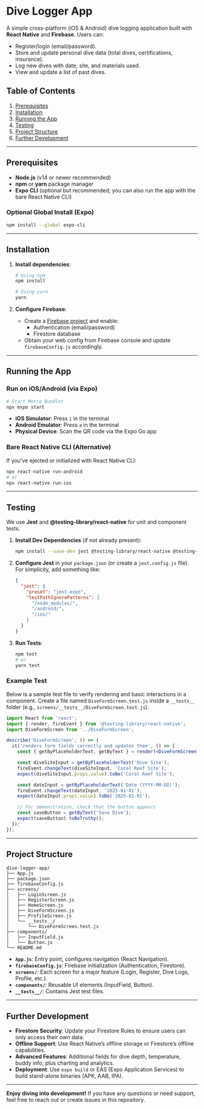 # Dive Logger App

A simple cross-platform (iOS & Android) dive logging application built with **React Native** and **Firebase**. Users can:

- Register/login (email/password).  
- Store and update personal dive data (total dives, certifications, insurance).  
- Log new dives with date, site, and materials used.  
- View and update a list of past dives.

## Table of Contents

1. [Prerequisites](#prerequisites)  
2. [Installation](#installation)  
3. [Running the App](#running-the-app)  
4. [Testing](#testing)  
5. [Project Structure](#project-structure)  
6. [Further Development](#further-development)  

---

## Prerequisites

- **Node.js** (v14 or newer recommended)  
- **npm** or **yarn** package manager  
- **Expo CLI** (optional but recommended; you can also run the app with the bare React Native CLI)  

### Optional Global Install (Expo)

```bash
npm install --global expo-cli
```

---

## Installation

1. **Install dependencies**:  
   ```bash
   # Using npm
   npm install
   
   # Using yarn
   yarn
   ```

2. **Configure Firebase**:  
   - Create a [Firebase project](https://console.firebase.google.com/) and enable:
     - Authentication (email/password)
     - Firestore database
   - Obtain your web config from Firebase console and update `firebaseConfig.js` accordingly.

---

## Running the App

### Run on iOS/Android (via Expo)

```bash
# Start Metro Bundler
npx expo start
```

- **iOS Simulator**: Press `i` in the terminal  
- **Android Emulator**: Press `a` in the terminal  
- **Physical Device**: Scan the QR code via the Expo Go app

### Bare React Native CLI (Alternative)

If you’ve ejected or initialized with React Native CLI:

```bash
npx react-native run-android
# or
npx react-native run-ios
```

---

## Testing

We use **Jest** and **@testing-library/react-native** for unit and component tests.

1. **Install Dev Dependencies** (if not already present):
   ```bash
   npm install --save-dev jest @testing-library/react-native @testing-library/jest-native
   ```

2. **Configure Jest** in your `package.json` (or create a `jest.config.js` file). For simplicity, add something like:
   ```json
   {
     "jest": {
       "preset": "jest-expo",
       "testPathIgnorePatterns": [
         "/node_modules/",
         "/android/",
         "/ios/"
       ]
     }
   }
   ```

3. **Run Tests**:
   ```bash
   npm test
   # or
   yarn test
   ```

### Example Test

Below is a sample test file to verify rendering and basic interactions in a component. Create a file named `DiveFormScreen.test.js` inside a `__tests__` folder (e.g., `screens/__tests__/DiveFormScreen.test.js`).

```jsx
import React from 'react';
import { render, fireEvent } from '@testing-library/react-native';
import DiveFormScreen from '../DiveFormScreen';

describe('DiveFormScreen', () => {
  it('renders form fields correctly and updates them', () => {
    const { getByPlaceholderText, getByText } = render(<DiveFormScreen />);

    const diveSiteInput = getByPlaceholderText('Dive Site');
    fireEvent.changeText(diveSiteInput, 'Coral Reef Site');
    expect(diveSiteInput.props.value).toBe('Coral Reef Site');

    const dateInput = getByPlaceholderText('Date (YYYY-MM-DD)');
    fireEvent.changeText(dateInput, '2025-01-01');
    expect(dateInput.props.value).toBe('2025-01-01');

    // For demonstration, check that the button appears
    const saveButton = getByText('Save Dive');
    expect(saveButton).toBeTruthy();
  });
});
```

---

## Project Structure

```
dive-logger-app/
├── App.js
├── package.json
├── firebaseConfig.js
├── screens/
│   ├── LoginScreen.js
│   ├── RegisterScreen.js
│   ├── HomeScreen.js
│   ├── DiveFormScreen.js
│   ├── ProfileScreen.js
│   └── __tests__/
│       └── DiveFormScreen.test.js
├── components/
│   ├── InputField.js
│   └── Button.js
└── README.md
```

- **`App.js`**: Entry point, configures navigation (React Navigation).  
- **`firebaseConfig.js`**: Firebase initialization (Authentication, Firestore).  
- **`screens/`**: Each screen for a major feature (Login, Register, Dive Logs, Profile, etc.).  
- **`components/`**: Reusable UI elements (InputField, Button).  
- **`__tests__/`**: Contains Jest test files.

---

## Further Development

- **Firestore Security**: Update your Firestore Rules to ensure users can only access their own data.  
- **Offline Support**: Use React Native’s offline storage or Firestore’s offline capabilities.  
- **Advanced Features**: Additional fields for dive depth, temperature, buddy info, plus charting and analytics.  
- **Deployment**: Use `expo build` or EAS (Expo Application Services) to build stand-alone binaries (APK, AAB, IPA).

---

**Enjoy diving into development!** If you have any questions or need support, feel free to reach out or create issues in this repository.

